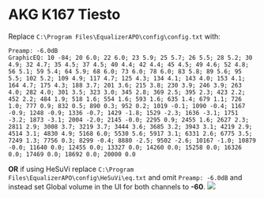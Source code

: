# AKG K167 Tiesto
Replace `C:\Program Files\EqualizerAPO\config\config.txt` with:
```
Preamp: -6.0dB
GraphicEQ: 10 -84; 20 6.0; 22 6.0; 23 5.9; 25 5.7; 26 5.5; 28 5.2; 30 4.9; 32 4.7; 35 4.5; 37 4.5; 40 4.4; 42 4.4; 45 4.5; 49 4.6; 52 4.8; 56 5.1; 59 5.4; 64 5.9; 68 6.0; 73 6.0; 78 6.0; 83 5.8; 89 5.6; 95 5.5; 102 5.2; 109 4.9; 117 4.7; 125 4.3; 134 4.1; 143 4.0; 153 4.1; 164 4.7; 175 4.3; 188 3.7; 201 3.6; 215 3.8; 230 3.9; 246 3.9; 263 4.0; 282 4.0; 301 3.5; 323 3.0; 345 2.8; 369 2.5; 395 2.3; 423 2.2; 452 2.2; 484 1.9; 518 1.6; 554 1.6; 593 1.6; 635 1.4; 679 1.1; 726 1.0; 777 0.9; 832 0.5; 890 0.3; 952 0.2; 1019 -0.1; 1090 -0.4; 1167 -0.9; 1248 -0.9; 1336 -0.7; 1429 -1.8; 1529 -2.3; 1636 -3.1; 1751 -3.2; 1873 -3.1; 2004 -2.0; 2145 -0.0; 2295 0.9; 2455 1.6; 2627 2.3; 2811 2.9; 3008 3.7; 3219 3.7; 3444 3.6; 3685 3.2; 3943 3.1; 4219 2.9; 4514 3.1; 4830 4.9; 5168 6.0; 5530 5.6; 5917 3.1; 6331 2.6; 6775 3.5; 7249 1.3; 7756 0.3; 8299 -0.4; 8880 -2.5; 9502 -2.6; 10167 -1.0; 10879 -0.0; 11640 0.0; 12455 0.0; 13327 0.0; 14260 0.0; 15258 0.0; 16326 0.0; 17469 0.0; 18692 0.0; 20000 0.0
```
**OR** if using HeSuVi replace `C:\Program Files\EqualizerAPO\config\HeSuVi\eq.txt` and omit `Preamp: -6.0dB` and instead set Global volume in the UI for both channels to **-60**.
![](https://raw.githubusercontent.com/jaakkopasanen/AutoEq/master/results/SBAF-Serious/innerfidelity/onear/AKG%20K167%20Tiesto/AKG%20K167%20Tiesto.png)